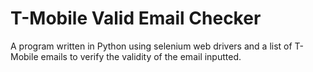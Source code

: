 # T-Mobile Valid Email Checker
A program written in Python using selenium web drivers and a list of T-Mobile emails to verify the validity of the email inputted.
